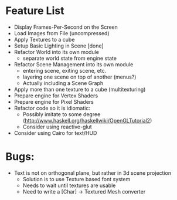 # Feature List

* Display Frames-Per-Second on the Screen
* Load Images from File (uncompressed)
* Apply Textures to a cube
* Setup Basic Lighting in Scene [done]
* Refactor World into its own module
  - separate world state from engine state
* Refactor Scene Management into its own module
  - entering scene, exiting scene, etc.
  - layering one scene on top of another (menus?)
  - Actually including a Scene Graph
* Apply more than one texture to a cube (multitexturing)
* Prepare engine for Vertex Shaders
* Prepare engine for Pixel Shaders
* Refactor code so it is idiomatic:
  - Possibly imitate to some degree (http://www.haskell.org/haskellwiki/OpenGLTutorial2)
  - Consider using reactive-glut 
* Consider using Cairo for text/HUD

# Bugs:

* Text is not on orthogonal plane, but rather in 3d scene projection
  - Solution is to use Texture based font system
  - Needs to wait until textures are usable
  - Need to write a [Char] -> Textured Mesh converter
  
